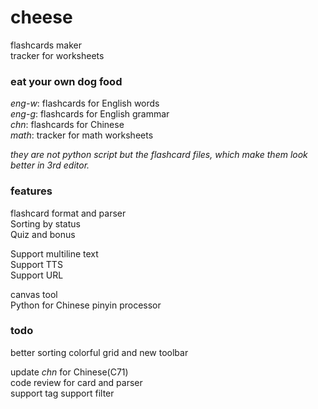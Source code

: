 # cheese

flashcards maker  
tracker for worksheets

### eat your own dog food

*eng-w*: flashcards for English words  
*eng-g*: flashcards for English grammar  
*chn*: flashcards for Chinese  
*math*: tracker for math worksheets  
  
*they are not python script but the flashcard files, which make them look better in 3rd editor.*

### features

flashcard format and parser  
Sorting by status  
Quiz and bonus  

Support multiline text  
Support TTS  
Support URL  
  
canvas tool  
Python for Chinese pinyin processor  

### todo

better sorting
colorful grid and new toolbar  

update *chn* for Chinese(C71)  
code review for card and parser  
support tag
support filter